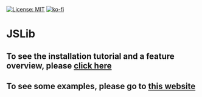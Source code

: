 [![License: MIT](https://img.shields.io/badge/License-MIT-blue.svg)](https://opensource.org/licenses/MIT) [![ko-fi](https://www.ko-fi.com/img/donate_sm.png)](https://ko-fi.com/K3K4KN75)

# JSLib

## To see the installation tutorial and a feature overview, please <a href="https://github.com/Sv443/JSLib/wiki">click here</a>
## To see some examples, please go to <a href="https://sv443.github.io/JSLib/demo.html">this website</a>
